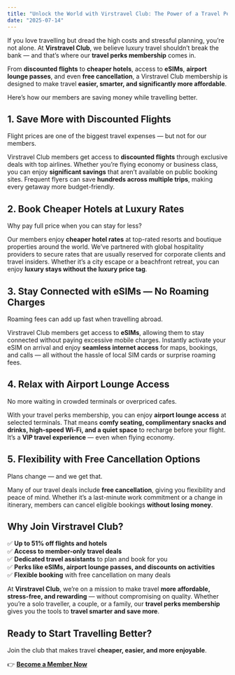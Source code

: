 ```yaml
---
title: "Unlock the World with Virstravel Club: The Power of a Travel Perks Membership"
date: "2025-07-14"
---
```


<!-- # Unlock the World with Virstravel Club: The Power of a Travel Perks Membership -->

If you love travelling but dread the high costs and stressful planning, you’re not alone. At **Virstravel Club**, we believe luxury travel shouldn’t break the bank — and that’s where our **travel perks membership** comes in.

From **discounted flights** to **cheaper hotels**, access to **eSIMs**, **airport lounge passes**, and even **free cancellation**, a Virstravel Club membership is designed to make travel **easier, smarter, and significantly more affordable**.

Here’s how our members are saving money while travelling better.

## 1. Save More with Discounted Flights

Flight prices are one of the biggest travel expenses — but not for our members.

Virstravel Club members get access to **discounted flights** through exclusive deals with top airlines. Whether you’re flying economy or business class, you can enjoy **significant savings** that aren’t available on public booking sites. Frequent flyers can save **hundreds across multiple trips**, making every getaway more budget-friendly.

## 2. Book Cheaper Hotels at Luxury Rates

Why pay full price when you can stay for less?

Our members enjoy **cheaper hotel rates** at top-rated resorts and boutique properties around the world. We’ve partnered with global hospitality providers to secure rates that are usually reserved for corporate clients and travel insiders. Whether it’s a city escape or a beachfront retreat, you can enjoy **luxury stays without the luxury price tag**.

## 3. Stay Connected with eSIMs — No Roaming Charges

Roaming fees can add up fast when travelling abroad.

Virstravel Club members get access to **eSIMs**, allowing them to stay connected without paying excessive mobile charges. Instantly activate your eSIM on arrival and enjoy **seamless internet access** for maps, bookings, and calls — all without the hassle of local SIM cards or surprise roaming fees.

## 4. Relax with Airport Lounge Access

No more waiting in crowded terminals or overpriced cafes.

With your travel perks membership, you can enjoy **airport lounge access** at selected terminals. That means **comfy seating, complimentary snacks and drinks, high-speed Wi-Fi, and a quiet space** to recharge before your flight. It’s a **VIP travel experience** — even when flying economy.

## 5. Flexibility with Free Cancellation Options

Plans change — and we get that.

Many of our travel deals include **free cancellation**, giving you flexibility and peace of mind. Whether it’s a last-minute work commitment or a change in itinerary, members can cancel eligible bookings **without losing money**.

## Why Join Virstravel Club?

✅ **Up to 51% off flights and hotels**  
✅ **Access to member-only travel deals**  
✅ **Dedicated travel assistants** to plan and book for you  
✅ **Perks like eSIMs, airport lounge passes, and discounts on activities**  
✅ **Flexible booking** with free cancellation on many deals

At **Virstravel Club**, we’re on a mission to make travel **more affordable, stress-free, and rewarding** — without compromising on quality. Whether you’re a solo traveller, a couple, or a family, our **travel perks membership** gives you the tools to **travel smarter and save more**.

## Ready to Start Travelling Better?

Join the club that makes travel **cheaper, easier, and more enjoyable**.

👉 **[Become a Member Now](https://vistravelclub.com/auth/signup)**

<!-- **Tags:**  
discounted flights, cheaper hotels, travel perks membership, airport lounge, free cancellation, eSIMs, travel deals, Virstravel Club -->
